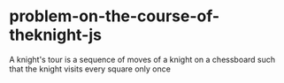 # problem-on-the-course-of-theknight-js
A knight's tour is a sequence of moves of a knight on a chessboard such that the knight visits every square only once
